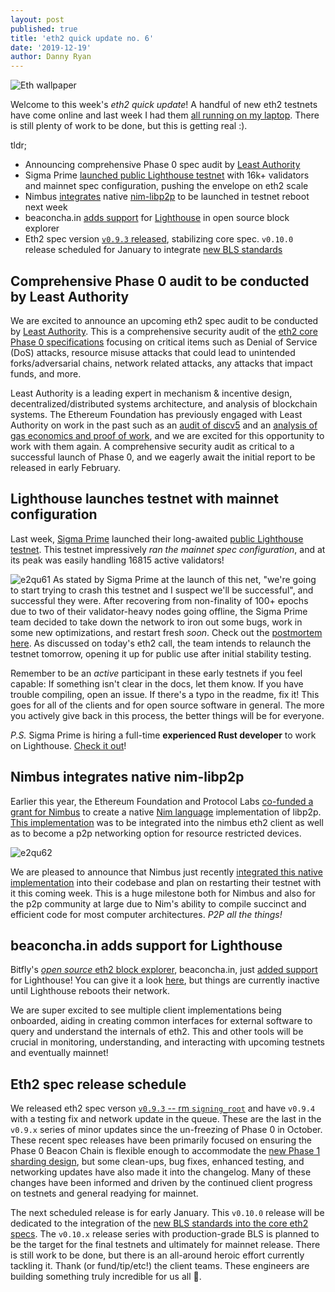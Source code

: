 ```yaml
---
layout: post
published: true
title: 'eth2 quick update no. 6'
date: '2019-12-19'
author: Danny Ryan
---
```


![Eth wallpaper](https://blog.ethereum.org/img/2019/10/kumiko_background.jpeg)

Welcome to this week's _eth2 quick update_! A handful of new eth2 testnets have come online and last week I had them [all running on my laptop](https://twitter.com/dannyryan/status/1204518958621233153). There is still plenty of work to be done, but this is getting real :).

tldr;

* Announcing comprehensive Phase 0 spec audit by [Least Authority](https://leastauthority.com)
* Sigma Prime [launched public Lighthouse testnet](https://lighthouse.sigmaprime.io/update-19.html) with 16k+ validators and mainnet spec configuration, pushing the envelope on eth2 scale
* Nimbus [integrates](https://github.com/status-im/nim-beacon-chain/pull/632) native [nim-libp2p](https://github.com/status-im/nim-libp2p) to be launched in testnet reboot next week
* beaconcha.in [adds support](https://github.com/gobitfly/eth2-beaconchain-explorer) for [Lighthouse](https://lighthouse.beaconcha.in/) in open source block explorer
* Eth2 spec version [`v0.9.3` released](https://github.com/ethereum/eth2.0-specs/releases/tag/v0.9.3), stabilizing core spec. `v0.10.0` release scheduled for January to integrate [new BLS standards](https://github.com/ethereum/eth2.0-specs/pull/1499)

## Comprehensive Phase 0 audit to be conducted by Least Authority

We are excited to announce an upcoming eth2 spec audit to be conducted by [Least Authority](https://leastauthority.com/). This is a comprehensive security audit of the [eth2 core Phase 0 specifications](https://github.com/ethereum/eth2.0-specs) focusing on critical items such as Denial of Service (DoS) attacks, resource misuse attacks that could lead to unintended forks/adversarial chains, network related attacks, any attacks that impact funds, and more.

Least Authority is a leading expert in mechanism & incentive design, decentralized/distributed systems architecture, and analysis of blockchain systems. The Ethereum Foundation has previously engaged with Least Authority on work in the past such as an [audit of discv5](https://leastauthority.com/static/publications/LeastAuthority-Node-Discovery-Protocol-Audit-Report.pdf) and an [analysis of gas economics and proof of work](https://github.com/LeastAuthority/ethereum-analyses/blob/master/README.md), and we are excited for this opportunity to work with them again. A comprehensive security audit as critical to a successful launch of Phase 0, and we eagerly await the initial report to be released in early February.

## Lighthouse launches testnet with mainnet configuration

Last week, [Sigma Prime](https://sigp.io/) launched their long-awaited [public Lighthouse testnet](https://lighthouse.sigmaprime.io/update-19.html). This testnet impressively *ran the mainnet spec configuration*, and at its peak was easily handling 16815 active validators!

![e2qu61](https://blog.ethereum.org/img/2019/12/e2qu61.jpg)
As stated by Sigma Prime at the launch of this net, "we're going to start trying to crash this testnet and I suspect we'll be successful", and successful they were. After recovering from non-finality of 100+ epochs due to two of their validator-heavy nodes going offline, the Sigma Prime team decided to take down the network to iron out some bugs, work in some new optimizations, and restart fresh _soon_. Check out the [postmortem here](https://lighthouse.sigmaprime.io/update-20.html). As discussed on today's eth2 call, the team intends to relaunch the testnet tomorrow, opening it up for public use after initial stability testing.

Remember to be an _active_ participant in these early testnets if you feel capable: If something isn't clear in the docs, let them know. If you have trouble compiling, open an issue. If there's a typo in the readme, fix it! This goes for all of the clients and for open source software in general. The more you actively give back in this process, the better things will be for everyone.

_P.S._ Sigma Prime is hiring a full-time __experienced Rust developer__ to work on Lighthouse. [Check it out](https://lighthouse.sigmaprime.io/hiring-dec-2019.html)!

## Nimbus integrates native nim-libp2p

Earlier this year, the Ethereum Foundation and Protocol Labs [co-funded a grant for Nimbus](https://blog.ethereum.org/2019/08/26/announcing-ethereum-foundation-and-co-funded-grants/) to create a native [Nim language](https://nim-lang.org/) implementation of libp2p. [This implementation](https://github.com/status-im/nim-libp2p) was to be integrated into the nimbus eth2 client as well as to become a p2p networking option for resource restricted devices.

![e2qu62](https://blog.ethereum.org/img/2019/12/e2qu62.jpg)

We are pleased to announce that Nimbus just recently [integrated this native implementation](https://github.com/status-im/nim-beacon-chain/pull/632) into their codebase and plan on restarting their testnet with it this coming week. This is a huge milestone both for Nimbus and also for the p2p community at large due to Nim's ability to compile succinct and efficient code for most computer architectures. _P2P all the things!_

## beaconcha.in adds support for Lighthouse

Bitfly's [_open source_ eth2 block explorer](https://github.com/gobitfly/eth2-beaconchain-explorer), beaconcha.in, just [added support](https://twitter.com/etherchain_org/status/1207278115954810884) for Lighthouse! You can give it a look [here](https://lighthouse.beaconcha.in/), but things are currently inactive until Lighthouse reboots their network.

We are super excited to see multiple client implementations being onboarded, aiding in creating common interfaces for external software to query and understand the internals of eth2. This and other tools will be crucial in monitoring, understanding, and interacting with upcoming testnets and eventually mainnet!

## Eth2 spec release schedule

We released eth2 spec verson [`v0.9.3` -- rm `signing_root`](https://github.com/ethereum/eth2.0-specs/releases/tag/v0.9.3) and have `v0.9.4` with a testing fix and network update in the queue. These are the last in the `v0.9.x` series of minor updates since the un-freezing of Phase 0 in October. These recent spec releases have been primarily focused on ensuring the Phase 0 Beacon Chain is flexible enough to accommodate the [new Phase 1 sharding design](https://notes.ethereum.org/KbEyHiaSRQW_KS7dDK0OFw), but some clean-ups, bug fixes, enhanced testing, and networking updates have also made it into the changelog. Many of these changes have been informed and driven by the continued client progress on testnets and general readying for mainnet.

The next scheduled release is for early January. This `v0.10.0` release will be dedicated to the integration of the [new BLS standards into the core eth2 specs](https://github.com/ethereum/eth2.0-specs/pull/1499). The `v0.10.x` release series with production-grade BLS is planned to be the target for the final testnets and ultimately for mainnet release. There is still work to be done, but there is an all-around heroic effort currently tackling it. Thank (or fund/tip/etc!) the client teams. These engineers are building something truly incredible for us all :rocket:.
